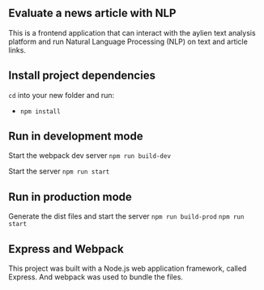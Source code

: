 ## Evaluate a news article with NLP
This is a frontend application that can interact with the aylien text analysis platform and run Natural Language Processing (NLP) on text and article links.

## Install project dependencies
`cd` into your new folder and run:
- `npm install`

## Run in development mode
Start the webpack dev server
`npm run build-dev`

Start the server
`npm run start`

## Run in production mode
Generate the dist files and start the server
`npm run build-prod`
`npm run start`

## Express and Webpack
This project was built with a Node.js web application framework, called Express. And webpack was used to bundle the files.